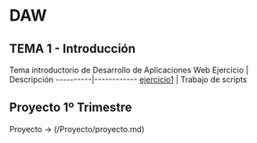 # DAW

## TEMA 1 - Introducción
Tema introductorio de Desarrollo de Aplicaciones Web
Ejercicio | Descripción
----------|------------
[ejercicio1](/tema1/ejercicio1.md) | Trabajo de scripts

## Proyecto 1º Trimestre
Proyecto -> (/Proyecto/proyecto.md)
